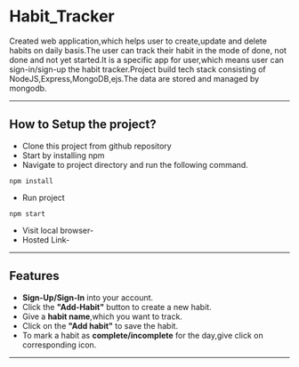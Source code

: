 # Habit_Tracker
Created web application,which helps user to create,update and delete habits on daily basis.The user can track their habit in the mode of done,
not done and not yet started.It is a specific app for user,which means user can sign-in/sign-up the habit tracker.Project build tech stack consisting of
NodeJS,Express,MongoDB,ejs.The data are stored and managed by mongodb.
_____________________________________________________________________________________________________________________________________________________
## **How to Setup the project?**
* Clone this project from github repository
* Start by installing npm
* Navigate to project directory and run the following command.
````
npm install
````
* Run project
````
npm start
````

* Visit local browser-
* Hosted Link-
__________________________________________________________________________________________________________________________________
## **Features**
* **Sign-Up/Sign-In** into your account.
* Click the **"Add-Habit"** button to create a new habit.
* Give a **habit name**,which you want to track.
* Click on the **"Add habit"** to save the habit.
* To mark a habit as **complete/incomplete** for the day,give click on corresponding icon.
__________________________________________________________________________________________________________________________________
